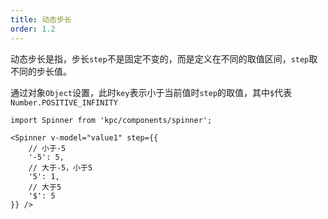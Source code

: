 ```yaml
---
title: 动态步长
order: 1.2
---
```


动态步长是指，步长`step`不是固定不变的，而是定义在不同的取值区间，`step`取不同的步长值。

通过对象`Object`设置，此时`key`表示小于当前值时`step`的取值，其中`$`代表`Number.POSITIVE_INFINITY`

```vdt
import Spinner from 'kpc/components/spinner';

<Spinner v-model="value1" step={{
    // 小于-5
    '-5': 5,
    // 大于-5，小于5
    '5': 1,
    // 大于5
    '$': 5
}} />
```

